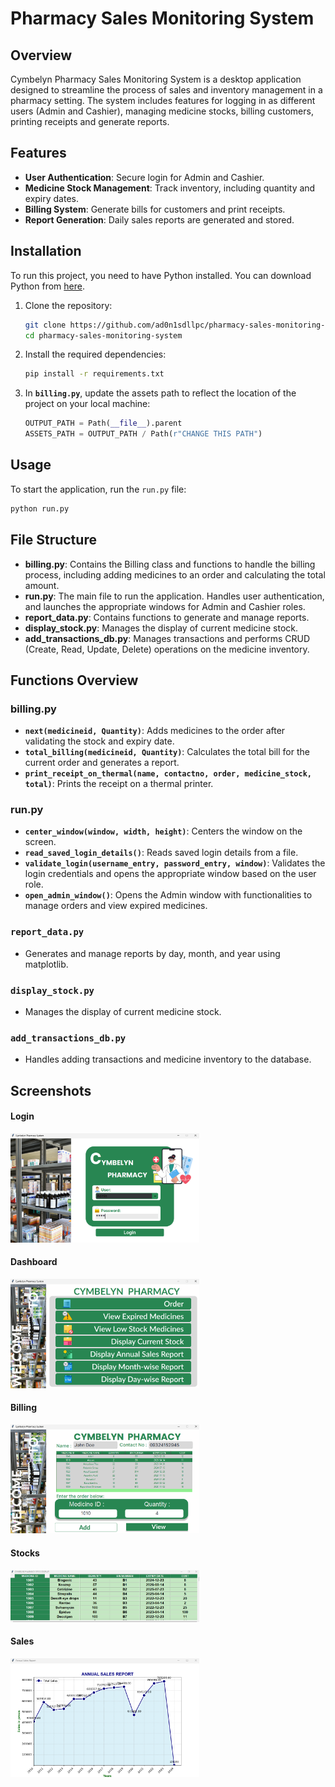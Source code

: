 # Pharmacy Sales Monitoring System

## Overview

Cymbelyn Pharmacy Sales Monitoring System is a desktop application designed to streamline the process of sales and inventory management in a pharmacy setting. The system includes features for logging in as different users (Admin and Cashier), managing medicine stocks, billing customers, printing receipts and generate reports.

## Features

- **User Authentication**: Secure login for Admin and Cashier.
- **Medicine Stock Management**: Track inventory, including quantity and expiry dates.
- **Billing System**: Generate bills for customers and print receipts.
- **Report Generation**: Daily sales reports are generated and stored.

## Installation

To run this project, you need to have Python installed. You can download Python from [here](https://www.python.org/downloads/).

1. Clone the repository:
    ```bash
    git clone https://github.com/ad0n1sdllpc/pharmacy-sales-monitoring-system.git
    cd pharmacy-sales-monitoring-system
    ```

2. Install the required dependencies:
    ```bash
    pip install -r requirements.txt
    ```

3. In **`billing.py`**, update the assets path to reflect the location of the project on your local machine:
    ```python
    OUTPUT_PATH = Path(__file__).parent
    ASSETS_PATH = OUTPUT_PATH / Path(r"CHANGE THIS PATH")
    ```

## Usage

To start the application, run the `run.py` file:
```bash
python run.py
```

## File Structure

- **billing.py**: Contains the Billing class and functions to handle the billing process, including adding medicines to an order and calculating the total amount.
- **run.py**: The main file to run the application. Handles user authentication, and launches the appropriate windows for Admin and Cashier roles.
- **report_data.py**: Contains functions to generate and manage reports.
- **display_stock.py**: Manages the display of current medicine stock.
- **add_transactions_db.py**: Manages transactions and performs CRUD (Create, Read, Update, Delete) operations on the medicine inventory.

## Functions Overview

### billing.py

- **`next(medicineid, Quantity)`**: Adds medicines to the order after validating the stock and expiry date.
- **`total_billing(medicineid, Quantity)`**: Calculates the total bill for the current order and generates a report.
- **`print_receipt_on_thermal(name, contactno, order, medicine_stock, total)`**: Prints the receipt on a thermal printer.

### run.py

- **`center_window(window, width, height)`**: Centers the window on the screen.
- **`read_saved_login_details()`**: Reads saved login details from a file.
- **`validate_login(username_entry, password_entry, window)`**: Validates the login credentials and opens the appropriate window based on the user role.
- **`open_admin_window()`**: Opens the Admin window with functionalities to manage orders and view expired medicines.

### `report_data.py`

- Generates and manage reports by day, month, and year using matplotlib. 

### `display_stock.py`

- Manages the display of current medicine stock.

### `add_transactions_db.py`

- Handles adding transactions and medicine inventory to the database.

## Screenshots

#### Login

<img src="ReadmeImages/login.png" width="60%">

#### Dashboard

<img src="ReadmeImages/dashboard.png" width="60%">

#### Billing

<img src="ReadmeImages/billing.png" width="60%">

#### Stocks

<img src="ReadmeImages/stocks.png" width="60%">

#### Sales

<img src="ReadmeImages/sales.png" width="60%">
